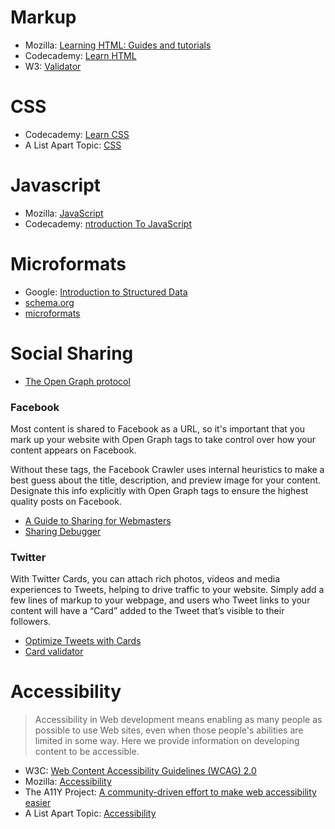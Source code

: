 # Markup

* Mozilla: [Learning HTML: Guides and tutorials](https://developer.mozilla.org/en-US/docs/Learn/HTML)
* Codecademy: [Learn HTML](https://www.codecademy.com/learn/learn-html)
* W3: [Validator](https://validator.w3.org/)

# CSS

* Codecademy: [Learn CSS](https://www.codecademy.com/learn/learn-css)
* A List Apart Topic: [CSS](https://alistapart.com/topic/css)

# Javascript

* Mozilla: [JavaScript](https://developer.mozilla.org/en-US/docs/Learn/JavaScript)
* Codecademy: [ntroduction To JavaScript](https://www.codecademy.com/learn/introduction-to-javascript)

# Microformats

* Google: [Introduction to Structured Data](https://developers.google.com/search/docs/guides/intro-structured-data)
* [schema.org](https://schema.org/)
* [microformats](http://microformats.org/)

# Social Sharing

* [The Open Graph protocol](http://ogp.me/)

### Facebook

Most content is shared to Facebook as a URL, so it's important that you mark up your website with Open Graph tags to take control over how your content appears on Facebook.

Without these tags, the Facebook Crawler uses internal heuristics to make a best guess about the title, description, and preview image for your content. Designate this info explicitly with Open Graph tags to ensure the highest quality posts on Facebook.

* [A Guide to Sharing for Webmasters](https://developers.facebook.com/docs/sharing/webmasters#markup)
* [Sharing Debugger](https://developers.facebook.com/tools/debug/)

### Twitter

With Twitter Cards, you can attach rich photos, videos and media experiences to Tweets, helping to drive traffic to your website. Simply add a few lines of markup to your webpage, and users who Tweet links to your content will have a “Card” added to the Tweet that’s visible to their followers.

* [Optimize Tweets with Cards](https://developer.twitter.com/en/docs/tweets/optimize-with-cards/overview/abouts-cards.html)
* [Card validator](https://cards-dev.twitter.com/validator)

# Accessibility

> Accessibility in Web development means enabling as many people as possible to use Web sites, even when those people's abilities are limited in some way. Here we provide information on developing content to be accessible.

* W3C: [Web Content Accessibility Guidelines (WCAG) 2.0](https://www.w3.org/TR/WCAG20/)
* Mozilla: [Accessibility](https://developer.mozilla.org/en-US/docs/Web/Accessibility)
* The A11Y Project: [A community-driven effort to make web accessibility easier](https://a11yproject.com/)
* A List Apart Topic: [Accessibility](https://alistapart.com/topic/accessibility)
